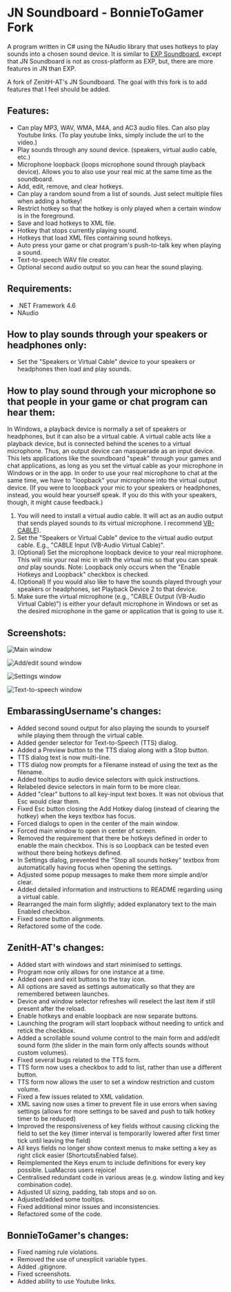 # JN Soundboard - BonnieToGamer Fork

A program written in C# using the NAudio library that uses hotkeys to play sounds into a chosen sound device. It is similar to [EXP Soundboard](https://sourceforge.net/projects/expsoundboard/), except that JN Soundboard is not as cross-platform as EXP, but, there are more features in JN than EXP.

A fork of ZenitH-AT's JN Soundboard. The goal with this fork is to add features that I feel should be added.

## Features:

- Can play MP3, WAV, WMA, M4A, and AC3 audio files. Can also play Youtube links. (To play youtube links, simply include the url to the video.)
- Play sounds through any sound device. (speakers, virtual audio cable, etc.)
- Microphone loopback (loops microphone sound through playback device). Allows you to also use your real mic at the same time as the soundboard.
- Add, edit, remove, and clear hotkeys.
- Can play a random sound from a list of sounds. Just select multiple files when adding a hotkey!
- Restrict hotkey so that the hotkey is only played when a certain window is in the foreground.
- Save and load hotkeys to XML file.
- Hotkey that stops currently playing sound.
- Hotkeys that load XML files containing sound hotkeys.
- Auto press your game or chat program's push-to-talk key when playing a sound.
- Text-to-speech WAV file creator.
- Optional second audio output so you can hear the sound playing.

## Requirements:

- .NET Framework 4.6
- NAudio

## How to play sounds through your speakers or headphones only:

- Set the "Speakers or Virtual Cable" device to your speakers or headphones then load and play sounds.

## How to play sound through your microphone so that people in your game or chat program can hear them:

In Windows, a playback device is normally a set of speakers or headphones, but it can also be a virtual cable. A virtual cable acts like a playback device, but is connected behind the scenes to a virtual microphone. Thus, an output device can masquerade as an input device. This lets applications like the soundboard "speak" through your games and chat applications, as long as you set the virtual cable as your microphone in Windows or in the app. In order to use your real microphone to chat at the same time, we have to "loopback" your microphone into the virtual output device. (If you were to loopback your mic to your speakers or headphones, instead, you would hear yourself speak. If you do this with your speakers, though, it might cause feedback.)

1. You will need to install a virtual audio cable. It will act as an audio output that sends played sounds to its virtual microphone. I recommend [VB-CABLE](https://www.vb-audio.com/Cable/index.htm)).
2. Set the "Speakers or Virtual Cable" device to the virtual audio output cable. E.g., "CABLE Input (VB-Audio Virtual Cable)".
3. (Optional) Set the microphone loopback device to your real microphone. This will mix your real mic in with the virtual mic so that you can speak _and_ play sounds. Note: Loopback only occurs when the "Enable Hotkeys and Loopback" checkbox is checked.
4. (Optional) If you would also like to have the sounds played through your speakers or headphones, set Playback Device 2 to that device.
5. Make sure the virtual microphone (e.g., "CABLE Output (VB-Audio Virtual Cable)") is either your default microphone in Windows or set as the desired microphone in the game or application that is going to use it.

## Screenshots:

![Main window](./images/Main.png)

![Add/edit sound window](./images/AddEditSound.png)

![Settings window](./images/Settings.png)

![Text-to-speech window](./images/TTS.png)

## EmbarassingUsername's changes:

- Added second sound output for also playing the sounds to yourself while playing them through the virtual cable.
- Added gender selector for Text-to-Speech (TTS) dialog.
- Added a Preview button to the TTS dialog along with a Stop button.
- TTS dialog text is now multi-line.
- TTS dialog now prompts for a filename instead of using the text as the filename.
- Added tooltips to audio device selectors with quick instructions.
- Relabeled device selectors in main form to be more clear.
- Added "clear" buttons to all key-input text boxes. It was not obvious that Esc would clear them.
- Fixed Esc button closing the Add Hotkey dialog (instead of clearing the hotkey) when the keys textbox has focus.
- Forced dialogs to open in the center of the main window.
- Forced main window to open in center of screen.
- Removed the requirement that there be hotkeys defined in order to enable the main checkbox. This is so Loopback can be tested even without there being hotkeys defined.
- In Settings dialog, prevented the "Stop all sounds hotkey" textbox from automatically having focus when opening the settings.
- Adjusted some popup messages to make them more simple and/or clear.
- Added detailed information and instructions to README regarding using a virtual cable.
- Rearranged the main form slightly; added explanatory text to the main Enabled checkbox.
- Fixed some button alignments.
- Refactored some of the code.

## ZenitH-AT's changes:

- Added start with windows and start minimised to settings.
- Program now only allows for one instance at a time.
- Added open and exit buttons to the tray icon.
- All options are saved as settings automatically so that they are remembered between launches.
- Device and window selector refreshes will reselect the last item if still present after the reload.
- Enable hotkeys and enable loopback are now separate buttons.
- Launching the program will start loopback without needing to untick and retick the checkbox.
- Added a scrollable sound volume control to the main form and add/edit sound form (the slider in the main form only affects sounds without custom volumes).
- Fixed several bugs related to the TTS form.
- TTS form now uses a checkbox to add to list, rather than use a different button.
- TTS form now allows the user to set a window restriction and custom volume.
- Fixed a few issues related to XML validation.
- XML saving now uses a timer to prevent file in use errors when saving settings (allows for more settings to be saved and push to talk hotkey timer to be reduced)
- Improved the responsiveness of key fields without causing clicking the field to set the key (timer interval is temporarily lowered after first timer tick until leaving the field)
- All keys fields no longer show context menus to make setting a key as right click easier (ShortcutsEnabled false).
- Reimplemented the Keys enum to include definitions for every key possible. LuaMacros users rejoice!
- Centralised redundant code in various areas (e.g. window listing and key combination code).
- Adjusted UI sizing, padding, tab stops and so on.
- Adjusted/added some tooltips.
- Fixed additional minor issues and inconsistencies.
- Refactored some of the code.

## BonnieToGamer's changes:

- Fixed naming rule violations.
- Removed the use of unexplicit variable types.
- Added .gitignore.
- Fixed screenshots.
- Added ability to use Youtube links.
